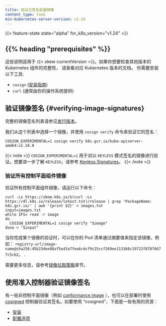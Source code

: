```yaml
---
title: 验证已签名容器镜像
content_type: task
min-kubernetes-server-version: v1.24
---
```

<!--
---
title: Verify Signed Container Images
content_type: task
min-kubernetes-server-version: v1.24
---
-->
<!-- overview -->

{{< feature-state state="alpha" for_k8s_version="v1.24" >}}

## {{% heading "prerequisites" %}}
<!--
These instructions are for Kubernetes {{< skew currentVersion >}}. If you want
to check the integrity of components for a different version of Kubernetes,
check the documentation for that Kubernetes release.

You will need to have the following tools installed:

- `cosign` ([install guide](https://docs.sigstore.dev/cosign/installation/))
- `curl` (often provided by your operating system)
-->
这些说明适用于 {{< skew currentVersion >}}。如果你想要检查其他版本的 Kubernetes 组件的完整性，
请查看对应 Kubernetes 版本的文档。
你需要安装以下工具:
- `cosign` ([安装指南](https://docs.sigstore.dev/cosign/installation/))
- `curl` (通常由你的操作系统提供)

<!--
## Verifying image signatures

For a complete list of images that are signed please refer
to [Releases](/releases/download/).

Let's pick one image from this list and verify its signature using
the `cosign verify` command:

```shell
COSIGN_EXPERIMENTAL=1 cosign verify k8s.gcr.io/kube-apiserver-amd64:v1.24.0
```

{{< note >}}
`COSIGN_EXPERIMENTAL=1` is used to allow verification of images signed
in `KEYLESS` mode. To learn more about keyless signing, please refer to
[Keyless Signatures](https://github.com/sigstore/cosign/blob/main/KEYLESS.md#keyless-signatures)
. {{< /note >}}
-->

## 验证镜像签名 {#verifying-image-signatures}

完整的镜像签名列表请参见[发行版本](/releases/download/)。

我们从这个列表中选择一个镜像，并使用 `cosign verify` 命令来验证它的签名：


```shell
COSIGN_EXPERIMENTAL=1 cosign verify k8s.gcr.io/kube-apiserver-amd64:v1.24.0
```

{{< note >}}
`COSIGN_EXPERIMENTAL=1` 用于对以 `KEYLESS` 模式签名的镜像进行验证。想要进一步了解 `KEYLESS`，请参考
[Keyless Signatures](https://github.com/sigstore/cosign/blob/main/KEYLESS.md#keyless-signatures)。
{{< /note >}}
<!--
### Verifying images for all control plane components

To verify all signed control plane images, please run this command:

```shell
curl -Ls https://sbom.k8s.io/$(curl -Ls https://dl.k8s.io/release/latest.txt)/release | grep 'PackageName: k8s.gcr.io/' | awk '{print $2}' > images.txt
input=images.txt
while IFS= read -r image
do
  COSIGN_EXPERIMENTAL=1 cosign verify "$image"
done < "$input"
```

Once you have verified an image, specify that image by its digest in your Pod
manifests as per this
example: `registry-url/image-name@sha256:45b23dee08af5e43a7fea6c4cf9c25ccf269ee113168c19722f87876677c5cb2`
.

For more information, please refer
to [Image Pull Policy](/docs/concepts/containers/images/#image-pull-policy)
section.
-->
### 验证所有控制平面组件镜像

验证所有控制平面组件镜像，请运行以下命令：

```shell
curl -Ls https://sbom.k8s.io/$(curl -Ls https://dl.k8s.io/release/latest.txt)/release | grep 'PackageName: k8s.gcr.io/' | awk '{print $2}' > images.txt
input=images.txt
while IFS= read -r image
do
  COSIGN_EXPERIMENTAL=1 cosign verify "$image"
done < "$input"
```

当你完成某个镜像的验证时，可以在你的 Pod 清单通过摘要值来指定该镜像，例如：
`registry-url/image-name@sha256:45b23dee08af5e43a7fea6c4cf9c25ccf269ee113168c19722f87876677c5cb2`。
.

需要更多信息，请参考[镜像拉取策略](/zh/docs/concepts/containers/images/#image-pull-policy)章节。
<!--
## Verifying Image Signatures with Admission Controller

For non-control plane images (
e.g. [conformance image](https://github.com/kubernetes/kubernetes/blob/master/test/conformance/image/README.md))
, signatures can also be verified at deploy time using
[cosigned](https://docs.sigstore.dev/cosign/kubernetes/#cosigned-admission-controller)
admission controller. To get started with `cosigned` here are a few helpful
resources:

* [Installation](https://github.com/sigstore/helm-charts/tree/main/charts/cosigned)
* [Configuration Options](https://github.com/sigstore/cosign/tree/main/config)
-->
## 使用准入控制器验证镜像签名

有一些非控制平面镜像（例如
[conformance image](https://github.com/kubernetes/kubernetes/blob/master/test/conformance/image/README.md)
），也可以在部署时使用
[cosigned](https://docs.sigstore.dev/cosign/kubernetes/#cosigned-admission-controller)
控制器验证其签名。如要使用 “cosigned”，下面是一些有用的资源：

* [安装](https://github.com/sigstore/helm-charts/tree/main/charts/cosigned)
* [配置选项](https://github.com/sigstore/cosign/tree/main/config)
